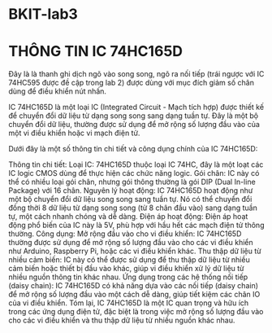 # BKIT-lab3
# THÔNG TIN IC 74HC165D
Đây là là thanh ghi dịch ngõ vào song song, ngõ ra nối tiếp (trái ngược với IC 74HC595 được đề cập trong lab 2) được dùng với mục đích giảm số chân dùng để điều khiển nút nhấn.

IC 74HC165D là một loại IC (Integrated Circuit - Mạch tích hợp) được thiết kế để chuyển đổi dữ liệu từ dạng song song sang dạng tuần tự. Đây là một bộ chuyển đổi dữ liệu, thường được sử dụng để mở rộng số lượng đầu vào của một vi điều khiển hoặc vi mạch điện tử.

Dưới đây là một số thông tin chi tiết và công dụng chính của IC 74HC165D:

Thông tin chi tiết:
Loại IC: 74HC165D thuộc loại IC 74HC, đây là một loạt các IC logic CMOS dùng để thực hiện các chức năng logic.
Gói chân: IC này có thể có nhiều loại gói chân, nhưng gói thông thường là gói DIP (Dual In-line Package) với 16 chân.
Nguyên lý hoạt động: IC 74HC165D hoạt động như một bộ chuyển đổi dữ liệu song song sang tuần tự. Nó có thể chuyển đổi đồng thời 8 dữ liệu từ dạng song song (từ 8 chân đầu vào) sang dạng tuần tự, một cách nhanh chóng và dễ dàng.
Điện áp hoạt động: Điện áp hoạt động phổ biến của IC này là 5V, phù hợp với hầu hết các mạch điện tử thông thường.
Công dụng:
Mở rộng đầu vào cho vi điều khiển: IC 74HC165D thường được sử dụng để mở rộng số lượng đầu vào cho các vi điều khiển như Arduino, Raspberry Pi, hoặc các vi điều khiển khác.
Thu thập dữ liệu từ nhiều cảm biến: IC này có thể được sử dụng để thu thập dữ liệu từ nhiều cảm biến hoặc thiết bị đầu vào khác, giúp vi điều khiển xử lý dữ liệu từ nhiều nguồn thông tin khác nhau.
Ứng dụng trong các hệ thống nối tiếp (daisy chain): IC 74HC165D có khả năng dựa vào các nối tiếp (daisy chain) để mở rộng số lượng đầu vào một cách dễ dàng, giúp tiết kiệm các chân IO của vi điều khiển.
Tóm lại, IC 74HC165D là một IC quan trọng và hữu ích trong các ứng dụng điện tử, đặc biệt là trong việc mở rộng số lượng đầu vào cho các vi điều khiển và thu thập dữ liệu từ nhiều nguồn khác nhau.


